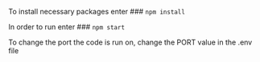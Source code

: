 To install necessary packages enter ### `npm install`

In order to run enter ### `npm start`

To change the port the code is run on, change the PORT value in the .env file